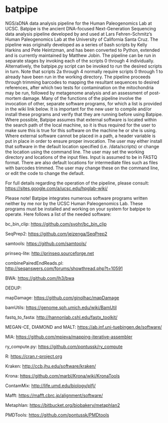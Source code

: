 # batpipe
NGS/aDNA data analysis pipeline for the Human Paleogenomics Lab at UCSC.
Batpipe is the ancient DNA-focused Next-Generation Sequencing data analysis pipeline developed by and used at Lars Fehren-Schmitz’s Human Paleogenomics Lab at the University of California Santa Cruz. The pipeline was originally developed as a series of bash scripts by Kelly Harkins and Pete Heintzman, and has been converted to Python, extended and is currently maintained by Matthew Jobin. 
The pipeline can be run in separate stages by invoking each of the scripts 0 through 4 individually. Alternatively, the batpipe.py script can be invoked to run the desired scripts in turn. Note that scripts 2a through 4 normally require scripts 0 through 1 to already have been run in the working directory.
The pipeline proceeds through trimming barcodes to mapping the resultant sequences to desired references, after which two tests for contamination on the mitochondria may be run, followed by metagenome analysis and an assessment of post-mortem damage. Many of the functions of the pipeline involve the invocation of other, separate software programs, for which a list is provided in the wiki link below. It is important for the new user to compile and/or install these programs and verify that they are running before using Batpipe. Where possible, Batpipe assumes that external software is located within the search path of the local machine, so it is thus required for the user to make sure this is true for this software on the machine he or she is using. Where external software cannot be placed in a path, a header variable is put in place in order to ensure proper invocation. The user may either install that software in the default location specified (i.e. /data/scripts) or change the location using the command line.
The user may set the working directory and locations of the input files. Input is assumed to be in FASTQ format. There are also default locations for intermediate files such as files with barcodes trimmed. The user may change these on the command line, or edit the code to change the default.

For full details regarding the operation of the pipeline, please consult: https://sites.google.com/a/ucsc.edu/hpglab-wiki/

Please note! Batpipe integrates numerous software programs written neither by me nor by the UCSC Human Paleogenomics Lab. These programs must be installed and working on your system for batpipe to operate. Here follows a list of the needed software:

bc_bin_clip:    https://github.com/svohr/bc_bin_clip

SeqPrep2:    https://github.com/jeizenga/SeqPrep2

samtools:    https://github.com/samtools/

prinseq-lite:    http://prinseq.sourceforge.net

combinePairedEndReads.pl: http://seqanswers.com/forums/showthread.php?t=10591

BWA:    https://github.com/lh3/bwa

DEDUP:

mapDamage:    https://github.com/ginolhac/mapDamage

bamUtils:    https://genome.sph.umich.edu/wiki/BamUtil

fastq_to_fasta:    http://hannonlab.cshl.edu/fastx_toolkit/

MEGAN-CE, DIAMOND and MALT:    https://ab.inf.uni-tuebingen.de/software/

MIA:    https://github.com/mpieva/mapping-iterative-assembler

ry_compute.py:    https://github.com/pontussk/ry_compute

R:    https://cran.r-project.org

Kraken:   http://ccb.jhu.edu/software/kraken/

Krona:    https://github.com/marbl/Krona/wiki/KronaTools

ContamMix:    http://life.umd.edu/biology/plfj/

Mafft:    https://mafft.cbrc.jp/alignment/software/

Metaphlan:    https://bitbucket.org/biobakery/metaphlan2

PMDTools:    https://github.com/pontussk/PMDtools